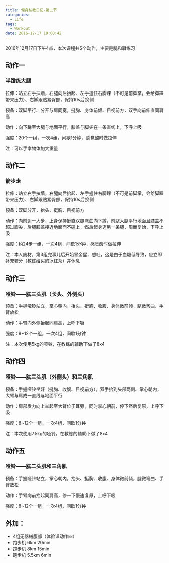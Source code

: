 ```yaml
---
title: 健身私教日记-第二节
categories:
  - Life
tags:
  - Workout
date: 2016-12-17 19:08:42
---
```



2016年12月17日下午4点，本次课程共5个动作，主要是腿和肩练习

## 动作一

### 半蹲练大腿

拉伸：站立右手扶墙，右腿向后抬起、左手握住右脚踝（不可是前脚掌，会给脚踝带来压力）、右脚跟贴紧臀部，保持10s后换侧

预备：双脚平行、分开与肩同宽，挺胸、身体前倾、目视前方，双手向前伸直同肩高

动作：向下蹲至大腿与地面平行，膝盖与脚尖在一条直线上，下呼上吸

强度：20个一组，一次4组，间歇1分钟，感觉酸时做拉伸

注：可以手拿物体加大重量 

<!-- more -->

## 动作二

### 箭步走

拉伸：站立右手扶墙，右腿向后抬起、左手握住右脚踝（不可是前脚掌，会给脚踝带来压力）、右脚跟贴紧臀部，保持10s后换侧

预备：双脚分开，抬头、挺胸、目视前方

动作：向前迈一大步，上身保持挺直双腿弯曲向下蹲，前腿大腿平行地面且膝盖不超过脚尖，后腿膝盖接近地面而不碰上，然后起身迈另一条腿，周而复始，下呼上吸

强度：约24步一组，一次4组，间歇1分钟，感觉酸时做拉伸

注：本人废材，第3组完事儿后开始冒金星、想吐，这是由于血糖低导致，应立即补充糖分（教练给买的冰红茶）并休息

## 动作三

### 哑铃——肱三头肌（长头、外侧头）

预备：手握哑铃站立，掌心朝内，抬头、挺胸、收腹、身体微前倾，腿微弯曲、手臂放松

动作：手臂向外侧抬起同肩高，上呼下吸

强度：8~12个一组，一次4组，间歇1分钟

注：本次使用5kg的哑铃，在教练的辅助下做了8x4

## 动作四

### 哑铃——肱三头肌（外侧头）和三角肌

预备：手握哑铃坐好（挺胸、收腹、目视前方），双手抬到头部两侧、掌心朝内，大臂与肩成一直线与地面平行

动作：肩部发力向上举起至大臂位于耳旁，同时掌心朝前，停下然后复原，上呼下吸

强度：8~12个一组，一次4组，间歇1分钟

注：本次使用7.5kg的哑铃，在教练的辅助下做了8x4

## 动作五

### 哑铃——肱二头肌和三角肌

预备：手握哑铃站立，掌心朝内，抬头、挺胸、收腹、身体微前倾，腿微弯曲、手臂放松

动作：手臂向前抬起同肩高，停一下慢速复原，上呼下吸

强度：8~12个一组，一次4组，间歇1分钟

## 外加：
* 4组无器械腹部（体验课动作四）
* 跑步机 6km 20min
* 跑步机 8km 15min
* 跑步机 5.5km 6min
